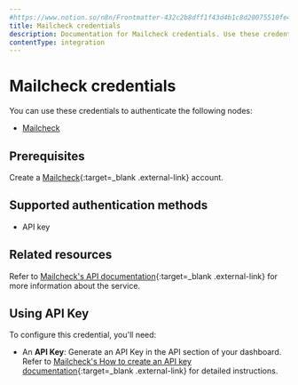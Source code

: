 ```yaml
---
#https://www.notion.so/n8n/Frontmatter-432c2b8dff1f43d4b1c8d20075510fe4
title: Mailcheck credentials
description: Documentation for Mailcheck credentials. Use these credentials to authenticate Mailcheck in n8n, a workflow automation platform.
contentType: integration
---
```


# Mailcheck credentials

You can use these credentials to authenticate the following nodes:

- [Mailcheck](/integrations/builtin/app-nodes/n8n-nodes-base.mailcheck/)

## Prerequisites

Create a [Mailcheck](https://mailcheck.co/){:target=_blank .external-link} account.

## Supported authentication methods

- API key

## Related resources

Refer to [Mailcheck's API documentation](https://app.mailcheck.co/docs?from=docs){:target=_blank .external-link} for more information about the service.

## Using API Key

To configure this credential, you'll need:

- An **API Key**: Generate an API Key in the API section of your dashboard. Refer to [Mailcheck's How to create an API key documentation](https://mailcheck.co/create-api-key){:target=_blank .external-link} for detailed instructions.

